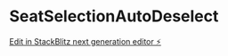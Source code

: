 # SeatSelectionAutoDeselect

[Edit in StackBlitz next generation editor ⚡️](https://stackblitz.com/~/github.com/gandholi-kumar/SeatSelectionAutoDeselect)